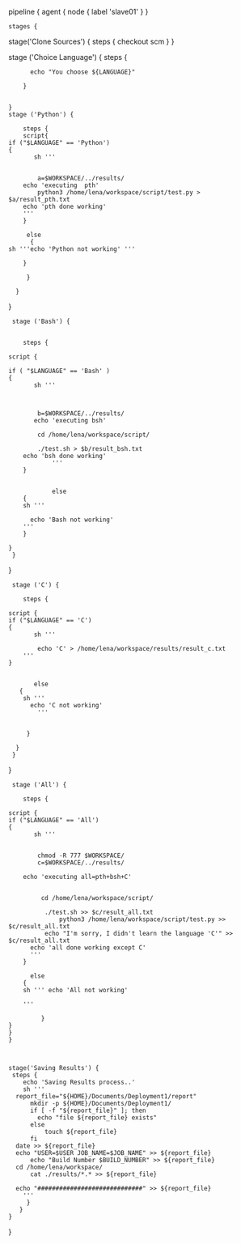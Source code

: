 pipeline {
   agent { node { label 'slave01' } }


    stages {
stage('Clone Sources') {
    steps {
      checkout scm
    } 
  }
    
    
   stage ('Choice Language') {
        steps {
        
          echo "You choose ${LANGUAGE}"
        
        }   
    
  
    }
    stage ('Python') {
        
        steps {
		script{
	if ("$LANGUAGE" == 'Python')
	{	
           sh '''
           
            
            a=$WORKSPACE/../results/
	    echo 'executing  pth'
            python3 /home/lena/workspace/script/test.py > $a/result_pth.txt
	    echo 'pth done working'
	    '''
		}
			
		 else 
		  {
	sh '''echo 'Python not working' '''
           
	    }                                	               
          
         }
            
      }
  }    
    
     stage ('Bash') {
       
    
        steps {

	script {

	if ( "$LANGUAGE" == 'Bash' )
	{
           sh '''
           
            
            
            b=$WORKSPACE/../results/
           echo 'executing bsh'

            cd /home/lena/workspace/script/
           
            ./test.sh > $b/result_bsh.txt
		echo 'bsh done working'
				'''
		}
	    
	
                else
		{
		sh '''

		  echo 'Bash not working'
		'''
	    }

	}
     }
}                  
                                                 
             
  
 	 stage ('C') {
      
        steps {

	script {
	if ("$LANGUAGE" == 'C')
	{
           sh '''
            
            echo 'C' > /home/lena/workspace/results/result_c.txt
		'''
	}
	    
	    
           else
	   {
	    sh '''
		  echo 'C not working'
			'''
                        
                                                                                
         }
            
      } 
     }
}                 
  	  
      
     stage ('All') {
       
        steps {

	script {
	if ("$LANGUAGE" == 'All')
	{
           sh '''
           
            
            chmod -R 777 $WORKSPACE/
            c=$WORKSPACE/../results/
	   	
		echo 'executing all=pth+bsh+C'

		
           	 cd /home/lena/workspace/script/
           
          	  ./test.sh >> $c/result_all.txt
            	  python3 /home/lena/workspace/script/test.py >> $c/result_all.txt
	          echo "I'm sorry, I didn't learn the language 'С'" >> $c/result_all.txt
		  echo 'all done working except C'
		  '''
		}
	
	  	  else
		{
		sh ''' echo 'All not working'

		'''                    
        
    		 }    
 	}
	}
	}
 
 
 
    stage('Saving Results') {
     steps {
        echo 'Saving Results process..'
        sh '''
      report_file="${HOME}/Documents/Deployment1/report"
          mkdir -p ${HOME}/Documents/Deployment1/              
          if [ -f "${report_file}" ]; then
            echo "file ${report_file} exists"
          else
              touch ${report_file}
          fi
      date >> ${report_file}
      echo "USER=$USER JOB_NAME=$JOB_NAME" >> ${report_file}
          echo "Build Number $BUILD_NUMBER" >> ${report_file}
      cd /home/lena/workspace/
          cat ./results/*.* >> ${report_file}

      echo "#############################" >> ${report_file}
        '''
    	 }
       }                                              
    }
}



